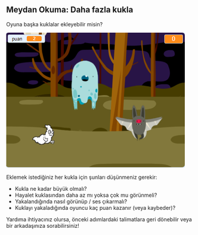 ## Meydan Okuma: Daha fazla kukla

Oyuna başka kuklalar ekleyebilir misin?

![ekran görüntüsü](images/ghost-final.png)

Eklemek istediğiniz her kukla için şunları düşünmeniz gerekir:

+ Kukla ne kadar büyük olmalı?
+ Hayalet kuklasından daha az mı yoksa çok mu görünmeli?
+ Yakalandığında nasıl görünüp / ses çıkarmalı?
+ Kuklayı yakaladığında oyuncu kaç puan kazanır (veya kaybeder)?

Yardıma ihtiyacınız olursa, önceki adımlardaki talimatlara geri dönebilir veya bir arkadaşınıza sorabilirsiniz!